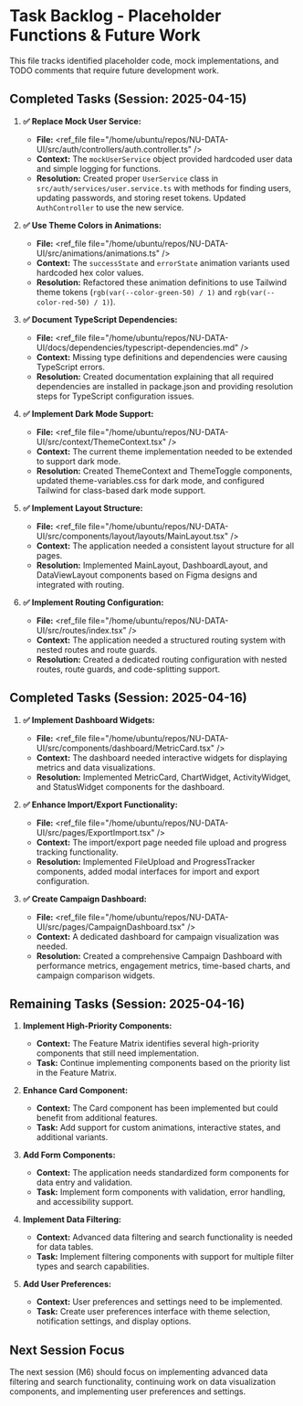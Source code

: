 # Task Backlog - Placeholder Functions & Future Work

This file tracks identified placeholder code, mock implementations, and TODO comments that require future development work.

## Completed Tasks (Session: 2025-04-15)

1.  **✅ Replace Mock User Service:**
    *   **File:** <ref_file file="/home/ubuntu/repos/NU-DATA-UI/src/auth/controllers/auth.controller.ts" />
    *   **Context:** The `mockUserService` object provided hardcoded user data and simple logging for functions.
    *   **Resolution:** Created proper `UserService` class in `src/auth/services/user.service.ts` with methods for finding users, updating passwords, and storing reset tokens. Updated `AuthController` to use the new service.

2.  **✅ Use Theme Colors in Animations:**
    *   **File:** <ref_file file="/home/ubuntu/repos/NU-DATA-UI/src/animations/animations.ts" />
    *   **Context:** The `successState` and `errorState` animation variants used hardcoded hex color values.
    *   **Resolution:** Refactored these animation definitions to use Tailwind theme tokens (`rgb(var(--color-green-50) / 1)` and `rgb(var(--color-red-50) / 1)`).

3.  **✅ Document TypeScript Dependencies:**
    *   **File:** <ref_file file="/home/ubuntu/repos/NU-DATA-UI/docs/dependencies/typescript-dependencies.md" />
    *   **Context:** Missing type definitions and dependencies were causing TypeScript errors.
    *   **Resolution:** Created documentation explaining that all required dependencies are installed in package.json and providing resolution steps for TypeScript configuration issues.

4.  **✅ Implement Dark Mode Support:**
    *   **File:** <ref_file file="/home/ubuntu/repos/NU-DATA-UI/src/context/ThemeContext.tsx" />
    *   **Context:** The current theme implementation needed to be extended to support dark mode.
    *   **Resolution:** Created ThemeContext and ThemeToggle components, updated theme-variables.css for dark mode, and configured Tailwind for class-based dark mode support.

5.  **✅ Implement Layout Structure:**
    *   **File:** <ref_file file="/home/ubuntu/repos/NU-DATA-UI/src/components/layout/layouts/MainLayout.tsx" />
    *   **Context:** The application needed a consistent layout structure for all pages.
    *   **Resolution:** Implemented MainLayout, DashboardLayout, and DataViewLayout components based on Figma designs and integrated with routing.

6.  **✅ Implement Routing Configuration:**
    *   **File:** <ref_file file="/home/ubuntu/repos/NU-DATA-UI/src/routes/index.tsx" />
    *   **Context:** The application needed a structured routing system with nested routes and route guards.
    *   **Resolution:** Created a dedicated routing configuration with nested routes, route guards, and code-splitting support.

## Completed Tasks (Session: 2025-04-16)

1.  **✅ Implement Dashboard Widgets:**
    *   **File:** <ref_file file="/home/ubuntu/repos/NU-DATA-UI/src/components/dashboard/MetricCard.tsx" />
    *   **Context:** The dashboard needed interactive widgets for displaying metrics and data visualizations.
    *   **Resolution:** Implemented MetricCard, ChartWidget, ActivityWidget, and StatusWidget components for the dashboard.

2.  **✅ Enhance Import/Export Functionality:**
    *   **File:** <ref_file file="/home/ubuntu/repos/NU-DATA-UI/src/pages/ExportImport.tsx" />
    *   **Context:** The import/export page needed file upload and progress tracking functionality.
    *   **Resolution:** Implemented FileUpload and ProgressTracker components, added modal interfaces for import and export configuration.

3.  **✅ Create Campaign Dashboard:**
    *   **File:** <ref_file file="/home/ubuntu/repos/NU-DATA-UI/src/pages/CampaignDashboard.tsx" />
    *   **Context:** A dedicated dashboard for campaign visualization was needed.
    *   **Resolution:** Created a comprehensive Campaign Dashboard with performance metrics, engagement metrics, time-based charts, and campaign comparison widgets.

## Remaining Tasks (Session: 2025-04-16)

1.  **Implement High-Priority Components:**
    *   **Context:** The Feature Matrix identifies several high-priority components that still need implementation.
    *   **Task:** Continue implementing components based on the priority list in the Feature Matrix.

2.  **Enhance Card Component:**
    *   **Context:** The Card component has been implemented but could benefit from additional features.
    *   **Task:** Add support for custom animations, interactive states, and additional variants.

3.  **Add Form Components:**
    *   **Context:** The application needs standardized form components for data entry and validation.
    *   **Task:** Implement form components with validation, error handling, and accessibility support.

4.  **Implement Data Filtering:**
    *   **Context:** Advanced data filtering and search functionality is needed for data tables.
    *   **Task:** Implement filtering components with support for multiple filter types and search capabilities.

5.  **Add User Preferences:**
    *   **Context:** User preferences and settings need to be implemented.
    *   **Task:** Create user preferences interface with theme selection, notification settings, and display options.

## Next Session Focus

The next session (M6) should focus on implementing advanced data filtering and search functionality, continuing work on data visualization components, and implementing user preferences and settings.
